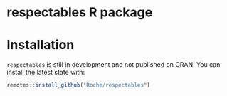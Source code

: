 # respectables R package

# Installation

`respectables` is still in development and not published on CRAN. You can install the latest state with:

```r
remotes::install_github("Roche/respectables")
```

